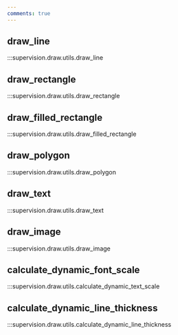 ```yaml
---
comments: true
---
```


## draw_line

:::supervision.draw.utils.draw_line

## draw_rectangle

:::supervision.draw.utils.draw_rectangle

## draw_filled_rectangle

:::supervision.draw.utils.draw_filled_rectangle

## draw_polygon

:::supervision.draw.utils.draw_polygon

## draw_text

:::supervision.draw.utils.draw_text

## draw_image

:::supervision.draw.utils.draw_image

## calculate_dynamic_font_scale

:::supervision.draw.utils.calculate_dynamic_text_scale

## calculate_dynamic_line_thickness

:::supervision.draw.utils.calculate_dynamic_line_thickness
